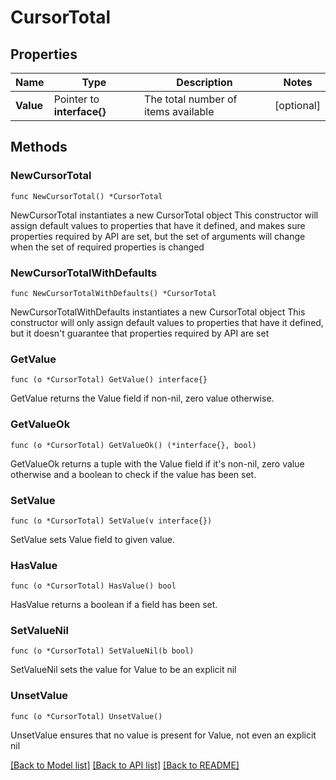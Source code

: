 # CursorTotal

## Properties

Name | Type | Description | Notes
------------ | ------------- | ------------- | -------------
**Value** | Pointer to **interface{}** | The total number of items available | [optional] 

## Methods

### NewCursorTotal

`func NewCursorTotal() *CursorTotal`

NewCursorTotal instantiates a new CursorTotal object
This constructor will assign default values to properties that have it defined,
and makes sure properties required by API are set, but the set of arguments
will change when the set of required properties is changed

### NewCursorTotalWithDefaults

`func NewCursorTotalWithDefaults() *CursorTotal`

NewCursorTotalWithDefaults instantiates a new CursorTotal object
This constructor will only assign default values to properties that have it defined,
but it doesn't guarantee that properties required by API are set

### GetValue

`func (o *CursorTotal) GetValue() interface{}`

GetValue returns the Value field if non-nil, zero value otherwise.

### GetValueOk

`func (o *CursorTotal) GetValueOk() (*interface{}, bool)`

GetValueOk returns a tuple with the Value field if it's non-nil, zero value otherwise
and a boolean to check if the value has been set.

### SetValue

`func (o *CursorTotal) SetValue(v interface{})`

SetValue sets Value field to given value.

### HasValue

`func (o *CursorTotal) HasValue() bool`

HasValue returns a boolean if a field has been set.

### SetValueNil

`func (o *CursorTotal) SetValueNil(b bool)`

 SetValueNil sets the value for Value to be an explicit nil

### UnsetValue
`func (o *CursorTotal) UnsetValue()`

UnsetValue ensures that no value is present for Value, not even an explicit nil

[[Back to Model list]](../README.md#documentation-for-models) [[Back to API list]](../README.md#documentation-for-api-endpoints) [[Back to README]](../README.md)


